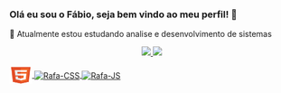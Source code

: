 ### Olá eu sou o Fábio, seja bem vindo ao meu perfil! 👋
🌱 Atualmente estou estudando analise e desenvolvimento de sistemas
<div align="center">
  <a href="(https://github.com/FabioM23)">
  <img height="180em" src="https://github-readme-stats.vercel.app/api?username=FabioM23&show_icons=true&theme=chartreuse-dark&include_all_commits=true&count_private=true"/>
  <img height="180em" src="https://github-readme-stats.vercel.app/api/top-langs/?username=FabioM23&layout=compact&langs_count=7&theme=chartreuse-dark"/>
</div>
  <div style="display: inline_block"><br>
  <img align="center" alt="Rafa-HTML" height="30" width="40" src="https://raw.githubusercontent.com/devicons/devicon/master/icons/html5/html5-original.svg">
  <img align="center" alt="Rafa-CSS" height="30" width="40" src="https://raw.githubusercontent.com/devicons/devicon/master/icons/html5/css3-original.svg">
  <img align="center" alt="Rafa-JS" height="30" width="40" src="https://raw.githubusercontent.com/devicons/devicon/master/icons/css3/javascript/javascript-plain.svg">

</div>
<!--
